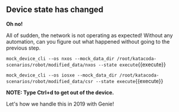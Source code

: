 ## Device state has changed

**Oh no!**

All of sudden, the network is not operating as expected! Without any
automation, can you figure out what happened without going to the previous
step. 

`mock_device_cli --os nxos --mock_data_dir /root/katacoda-scenarios/robot/modified_data/nxos --state execute`{{execute}}

`mock_device_cli --os iosxe --mock_data_dir /root/katacoda-scenarios/robot/modified_data/csr --state execute`{{execute}}

**NOTE: Type Ctrl+d to get out of the device.**

Let's how we handle this in 2019 with Genie!
